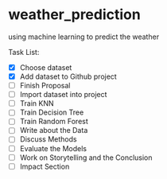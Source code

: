 # weather_prediction
using machine learning to predict the weather


Task List:
- [x] Choose dataset
- [x] Add dataset to Github project
- [ ] Finish Proposal
- [ ] Import dataset into project
- [ ] Train KNN
- [ ] Train Decision Tree
- [ ] Train Random Forest
- [ ] Write about the Data
- [ ] Discuss Methods
- [ ] Evaluate the Models
- [ ] Work on Storytelling and the Conclusion
- [ ] Impact Section